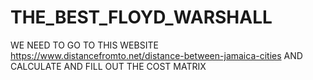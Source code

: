 # THE_BEST_FLOYD_WARSHALL
WE NEED TO GO TO THIS WEBSITE https://www.distancefromto.net/distance-between-jamaica-cities AND CALCULATE AND FILL OUT THE COST MATRIX
